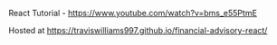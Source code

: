 React Tutorial - https://www.youtube.com/watch?v=bms_e55PtmE

Hosted at https://traviswilliams997.github.io/financial-advisory-react/
